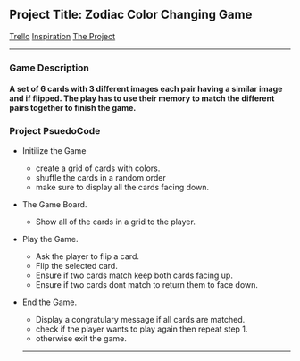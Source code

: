 ## Project Title: Zodiac Color Changing Game

[Trello](https://trello.com/b/ngOL5GhC/ga-project-1) [Inspiration](https://www.memozor.com/memory-games/for-kids/colors) [The Project](https://zodiac-trials.surge.sh/)

---

### Game Description

#### A set of 6 cards with 3 different images each pair having a similar image and if flipped. The play has to use their memory to match the different pairs together to finish the game.

### Project PsuedoCode

- Initilize the Game

  - create a grid of cards with colors.
  - shuffle the cards in a random order
  - make sure to display all the cards facing down.

- The Game Board.

  - Show all of the cards in a grid to the player.

- Play the Game.

  - Ask the player to flip a card.
  - Flip the selected card.
  - Ensure if two cards match keep both cards facing up.
  - Ensure if two cards dont match to return them to face down.

- End the Game.

  - Display a congratulary message if all cards are matched.
  - check if the player wants to play again then repeat step 1.
  - otherwise exit the game.

  ***
